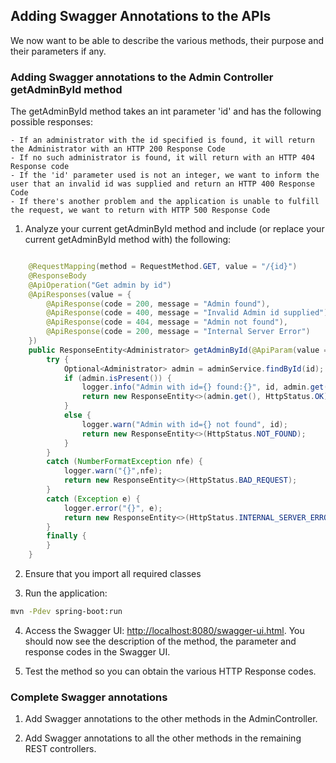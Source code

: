 ## Adding Swagger Annotations to the APIs

We now want to be able to describe the various methods, their purpose and their parameters if any.

### Adding Swagger annotations to the Admin Controller getAdminById method

The getAdminById method takes an int parameter 'id' and has the following possible responses:

    - If an administrator with the id specified is found, it will return the Administrator with an HTTP 200 Response Code
    - If no such administrator is found, it will return with an HTTP 404 Response code
    - If the 'id' parameter used is not an integer, we want to inform the user that an invalid id was supplied and return an HTTP 400 Response Code
    - If there's another problem and the application is unable to fulfill the request, we want to return with HTTP 500 Response Code

1. Analyze your current getAdminById method and include (or replace your current getAdminById method with) the following:

```Java

    @RequestMapping(method = RequestMethod.GET, value = "/{id}")
    @ResponseBody
    @ApiOperation("Get admin by id")
    @ApiResponses(value = {
        @ApiResponse(code = 200, message = "Admin found"),
        @ApiResponse(code = 400, message = "Invalid Admin id supplied"),
        @ApiResponse(code = 404, message = "Admin not found"),
        @ApiResponse(code = 200, message = "Internal Server Error")
    })
    public ResponseEntity<Administrator> getAdminById(@ApiParam(value = "id of admin to retrieve", required = true) @PathVariable int id) {
        try {
            Optional<Administrator> admin = adminService.findById(id);
            if (admin.isPresent()) {
                logger.info("Admin with id={} found:{}", id, admin.get());
                return new ResponseEntity<>(admin.get(), HttpStatus.OK);
            }
            else {
                logger.warn("Admin with id={} not found", id);
                return new ResponseEntity<>(HttpStatus.NOT_FOUND);
            }
        }
        catch (NumberFormatException nfe) {
            logger.warn("{}",nfe);
            return new ResponseEntity<>(HttpStatus.BAD_REQUEST);
        }
        catch (Exception e) {
            logger.error("{}", e);
            return new ResponseEntity<>(HttpStatus.INTERNAL_SERVER_ERROR);
        }
        finally {
        }
    }
```
2. Ensure that you import all required classes

3. Run the application:
```bash
mvn -Pdev spring-boot:run
```

4. Access the Swagger UI: [http://localhost:8080/swagger-ui.html](http://localhost:8080/swagger-ui.html). You should now see the description of the method, the parameter and response codes in the Swagger UI.

5. Test the method so you can obtain the various HTTP Response codes.

### Complete Swagger annotations

1. Add Swagger annotations to the other methods in the AdminController. 

2. Add Swagger annotations to all the other methods in the remaining REST controllers.
